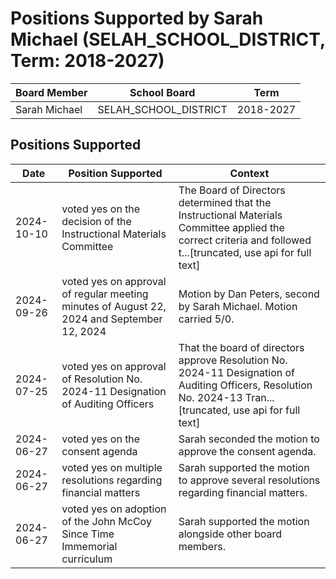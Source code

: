 # Positions Supported by Sarah Michael (SELAH_SCHOOL_DISTRICT, Term: 2018-2027)

| Board Member | School Board | Term |
|--------------|--------------|------|
| Sarah Michael | SELAH_SCHOOL_DISTRICT | 2018-2027 |

## Positions Supported

| Date       | Position Supported           | Context            |
|------------|------------------------------|--------------------|
| 2024-10-10 | voted yes on the decision of the Instructional Materials Committee | The Board of Directors determined that the Instructional Materials Committee applied the correct criteria and followed t...[truncated, use api for full text] |
| 2024-09-26 | voted yes on approval of regular meeting minutes of August 22, 2024 and September 12, 2024 | Motion by Dan Peters, second by Sarah Michael. Motion carried 5/0. |
| 2024-07-25 | voted yes on approval of Resolution No. 2024-11 Designation of Auditing Officers | That the board of directors approve Resolution No. 2024-11 Designation of Auditing Officers, Resolution No. 2024-13 Tran...[truncated, use api for full text] |
| 2024-06-27 | voted yes on the consent agenda | Sarah seconded the motion to approve the consent agenda. |
| 2024-06-27 | voted yes on multiple resolutions regarding financial matters | Sarah supported the motion to approve several resolutions regarding financial matters. |
| 2024-06-27 | voted yes on adoption of the John McCoy Since Time Immemorial curriculum | Sarah supported the motion alongside other board members. |

